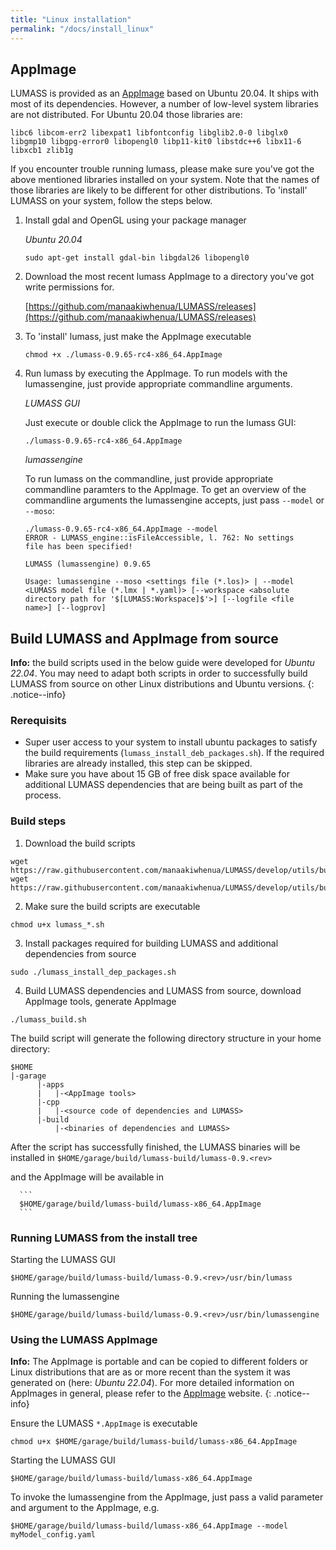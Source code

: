 ```yaml
---
title: "Linux installation"
permalink: "/docs/install_linux"
---
```

<link rel="shortcut icon" type="image/x-icon" href="../LUMASS_icon_64.ico">

## AppImage

LUMASS is provided as an [AppImage](https://appimage.org/) based on Ubuntu 20.04. It ships with most of its dependencies. However, a number of low-level system libraries are not distributed. For Ubuntu 20.04 those libraries are:

```libc6 libcom-err2 libexpat1 libfontconfig libglib2.0-0 libglx0 libgmp10 libgpg-error0 libopengl0 libp11-kit0 libstdc++6 libx11-6 libxcb1 zlib1g``` 

If you encounter trouble running lumass, please make sure you've got the above mentioned libraries installed on your system. Note that the names of those libraries are likely
to be different for other distributions. To 'install' LUMASS on your system, follow the steps below.

1. Install gdal and OpenGL using your package manager

   *Ubuntu 20.04*

   ```
   sudo apt-get install gdal-bin libgdal26 libopengl0
   ```

2. Download the most recent lumass AppImage to a directory you've got write permissions for.

   [https://github.com/manaakiwhenua/LUMASS/releases](https://github.com/manaakiwhenua/LUMASS/releases)

3. To 'install' lumass, just make the AppImage executable

   ```
   chmod +x ./lumass-0.9.65-rc4-x86_64.AppImage
   ```

4. Run lumass by executing the AppImage. To run models with the lumassengine, just provide appropriate commandline arguments.

   *LUMASS GUI*

   Just execute or double click the AppImage to run the lumass GUI:

     ```
     ./lumass-0.9.65-rc4-x86_64.AppImage
     ```

   *lumassengine*
   
   To run lumass on the commandline, just provide appropriate commandline paramters to the AppImage. To get an overview of the commandline arguments the lumassengine accepts, just pass `--model` or `--moso`:

   ```
   ./lumass-0.9.65-rc4-x86_64.AppImage --model
   ERROR - LUMASS_engine::isFileAccessible, l. 762: No settings
   file has been specified!

   LUMASS (lumassengine) 0.9.65

   Usage: lumassengine --moso <settings file (*.los)> | --model
   <LUMASS model file (*.lmx | *.yaml)> [--workspace <absolute
   directory path for '$[LUMASS:Workspace]$'>] [--logfile <file
   name>] [--logprov]
   ```

## Build LUMASS and AppImage from source

**Info:** the build scripts used in the below guide were developed for *Ubuntu 22.04*. You may need to adapt both scripts in order to successfully build LUMASS from source on other Linux distributions and Ubuntu versions.
{: .notice--info}

### Rerequisits 
- Super user access to your system to install ubuntu packages to satisfy the build requirements (`lumass_install_deb_packages.sh`). If the required libraries are already installed, this step can be skipped.
- Make sure you have about 15 GB of free disk space available for additional LUMASS dependencies that are being built as part of the process.

### Build steps

1. Download the build scripts
```
wget https://raw.githubusercontent.com/manaakiwhenua/LUMASS/develop/utils/build/lumass_install_deb_packages.sh
wget https://raw.githubusercontent.com/manaakiwhenua/LUMASS/develop/utils/build/lumass_build.sh
```

2. Make sure the build scripts are executable
```
chmod u+x lumass_*.sh
```

3. Install packages required for building LUMASS and additional dependencies from source
```
sudo ./lumass_install_dep_packages.sh
```

4. Build LUMASS dependencies and LUMASS from source, download AppImage tools, generate AppImage
```
./lumass_build.sh
```

   The build script will generate the following directory structure in your home directory:
   ```
   $HOME
   |-garage
         |-apps
         |   |-<AppImage tools>
         |-cpp
         |   |-<source code of dependencies and LUMASS>
         |-build
             |-<binaries of dependencies and LUMASS>
   ```
   After the script has successfully finished, the LUMASS binaries will be installed in 
      ```
      $HOME/garage/build/lumass-build/lumass-0.9.<rev>
      ```

   and the AppImage will be available in

      ```
      $HOME/garage/build/lumass-build/lumass-x86_64.AppImage
      ```

### Running LUMASS from the install tree

Starting the LUMASS GUI
```
$HOME/garage/build/lumass-build/lumass-0.9.<rev>/usr/bin/lumass
```

Running the lumassengine
```
$HOME/garage/build/lumass-build/lumass-0.9.<rev>/usr/bin/lumassengine
```

### Using the LUMASS AppImage

**Info:** The AppImage is portable and can be copied to different folders or Linux distributions that are as or more recent than the system it was generated on (here: *Ubuntu 22.04*). For more detailed information on AppImages in general, please refer to the [AppImage](https://www.appimage.org) website.
{: .notice--info}


Ensure the LUMASS `*.AppImage` is executable
```
chmod u+x $HOME/garage/build/lumass-build/lumass-x86_64.AppImage
```

Starting the LUMASS GUI
```
$HOME/garage/build/lumass-build/lumass-x86_64.AppImage
```

To invoke the lumassengine from the AppImage, just pass a valid parameter and argument to the AppImage, e.g.
```
$HOME/garage/build/lumass-build/lumass-x86_64.AppImage --model myModel_config.yaml
```
